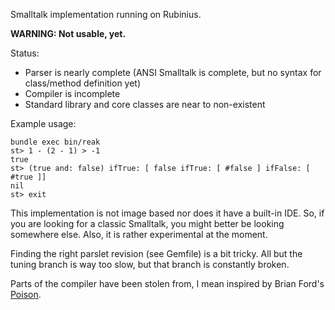 Smalltalk implementation running on Rubinius.

**WARNING: Not usable, yet.**

Status:

* Parser is nearly complete (ANSI Smalltalk is complete, but no syntax for class/method definition yet)
* Compiler is incomplete
* Standard library and core classes are near to non-existent

Example usage:

    bundle exec bin/reak
    st> 1 - (2 - 1) > -1
    true
    st> (true and: false) ifTrue: [ false ifTrue: [ #false ] ifFalse: [ #true ]]
    nil
    st> exit

This implementation is not image based nor does it have a built-in IDE. So, if
you are looking for a classic Smalltalk, you might better be looking somewhere
else. Also, it is rather experimental at the moment.

Finding the right parslet revision (see Gemfile) is a bit tricky. All but the
tuning branch is way too slow, but that branch is constantly broken.

Parts of the compiler have been stolen from, I mean inspired by Brian Ford's
[Poison](https://github.com/brixen/poison).

